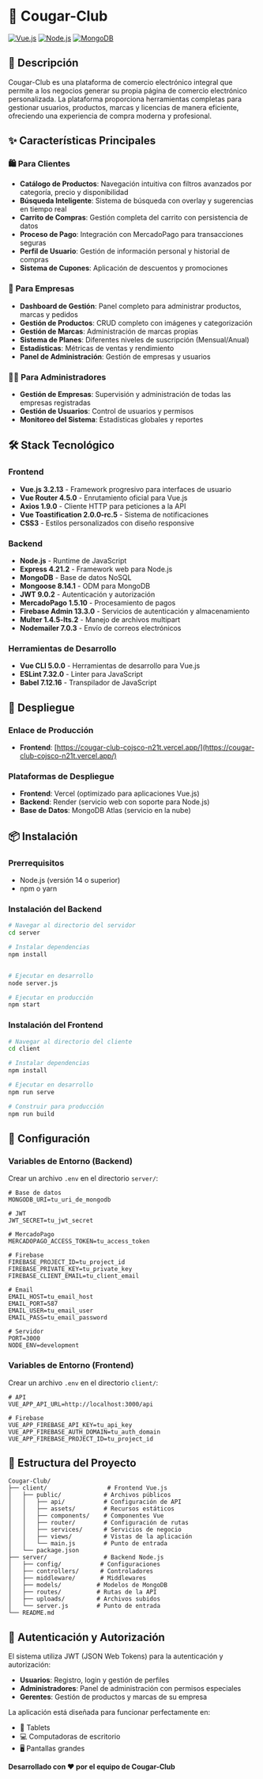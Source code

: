 # 🐾 Cougar-Club

[![Vue.js](https://img.shields.io/badge/Vue.js-3.2.13-4FC08D?style=for-the-badge&logo=vue.js&logoColor=white)](https://vuejs.org/)
[![Node.js](https://img.shields.io/badge/Node.js-Express-339933?style=for-the-badge&logo=node.js&logoColor=white)](https://nodejs.org/)
[![MongoDB](https://img.shields.io/badge/MongoDB-NoSQL-47A248?style=for-the-badge&logo=mongodb&logoColor=white)](https://www.mongodb.com/)

## 📖 Descripción

Cougar-Club es una plataforma de comercio electrónico integral que permite a los negocios generar su propia página de comercio electrónico personalizada. La plataforma proporciona herramientas completas para gestionar usuarios, productos, marcas y licencias de manera eficiente, ofreciendo una experiencia de compra moderna y profesional.

## ✨ Características Principales

### 🛍️ **Para Clientes**
- **Catálogo de Productos**: Navegación intuitiva con filtros avanzados por categoría, precio y disponibilidad
- **Búsqueda Inteligente**: Sistema de búsqueda con overlay y sugerencias en tiempo real
- **Carrito de Compras**: Gestión completa del carrito con persistencia de datos
- **Proceso de Pago**: Integración con MercadoPago para transacciones seguras
- **Perfil de Usuario**: Gestión de información personal y historial de compras
- **Sistema de Cupones**: Aplicación de descuentos y promociones

### 🏢 **Para Empresas**
- **Dashboard de Gestión**: Panel completo para administrar productos, marcas y pedidos
- **Gestión de Productos**: CRUD completo con imágenes y categorización
- **Gestión de Marcas**: Administración de marcas propias
- **Sistema de Planes**: Diferentes niveles de suscripción (Mensual/Anual)
- **Estadísticas**: Métricas de ventas y rendimiento
- **Panel de Administración**: Gestión de empresas y usuarios

### 👨‍💼 **Para Administradores**
- **Gestión de Empresas**: Supervisión y administración de todas las empresas registradas
- **Gestión de Usuarios**: Control de usuarios y permisos
- **Monitoreo del Sistema**: Estadísticas globales y reportes

## 🛠️ Stack Tecnológico

### Frontend
- **Vue.js 3.2.13** - Framework progresivo para interfaces de usuario
- **Vue Router 4.5.0** - Enrutamiento oficial para Vue.js
- **Axios 1.9.0** - Cliente HTTP para peticiones a la API
- **Vue Toastification 2.0.0-rc.5** - Sistema de notificaciones
- **CSS3** - Estilos personalizados con diseño responsive

### Backend
- **Node.js** - Runtime de JavaScript
- **Express 4.21.2** - Framework web para Node.js
- **MongoDB** - Base de datos NoSQL
- **Mongoose 8.14.1** - ODM para MongoDB
- **JWT 9.0.2** - Autenticación y autorización
- **MercadoPago 1.5.10** - Procesamiento de pagos
- **Firebase Admin 13.3.0** - Servicios de autenticación y almacenamiento
- **Multer 1.4.5-lts.2** - Manejo de archivos multipart
- **Nodemailer 7.0.3** - Envío de correos electrónicos

### Herramientas de Desarrollo
- **Vue CLI 5.0.0** - Herramientas de desarrollo para Vue.js
- **ESLint 7.32.0** - Linter para JavaScript
- **Babel 7.12.16** - Transpilador de JavaScript

## 🚀 Despliegue

### Enlace de Producción
- **Frontend**: [https://cougar-club-cojsco-n21t.vercel.app/](https://cougar-club-cojsco-n21t.vercel.app/)

### Plataformas de Despliegue
- **Frontend**: Vercel (optimizado para aplicaciones Vue.js)
- **Backend**: Render (servicio web con soporte para Node.js)
- **Base de Datos**: MongoDB Atlas (servicio en la nube)

## 📦 Instalación

### Prerrequisitos
- Node.js (versión 14 o superior)
- npm o yarn


### Instalación del Backend

```bash
# Navegar al directorio del servidor
cd server

# Instalar dependencias
npm install


# Ejecutar en desarrollo
node server.js

# Ejecutar en producción
npm start
```

### Instalación del Frontend

```bash
# Navegar al directorio del cliente
cd client

# Instalar dependencias
npm install

# Ejecutar en desarrollo
npm run serve

# Construir para producción
npm run build

```

## 🔧 Configuración

### Variables de Entorno (Backend)

Crear un archivo `.env` en el directorio `server/`:

```env
# Base de datos
MONGODB_URI=tu_uri_de_mongodb

# JWT
JWT_SECRET=tu_jwt_secret

# MercadoPago
MERCADOPAGO_ACCESS_TOKEN=tu_access_token

# Firebase
FIREBASE_PROJECT_ID=tu_project_id
FIREBASE_PRIVATE_KEY=tu_private_key
FIREBASE_CLIENT_EMAIL=tu_client_email

# Email
EMAIL_HOST=tu_email_host
EMAIL_PORT=587
EMAIL_USER=tu_email_user
EMAIL_PASS=tu_email_password

# Servidor
PORT=3000
NODE_ENV=development
```

### Variables de Entorno (Frontend)

Crear un archivo `.env` en el directorio `client/`:

```env
# API
VUE_APP_API_URL=http://localhost:3000/api

# Firebase
VUE_APP_FIREBASE_API_KEY=tu_api_key
VUE_APP_FIREBASE_AUTH_DOMAIN=tu_auth_domain
VUE_APP_FIREBASE_PROJECT_ID=tu_project_id
```

## 📁 Estructura del Proyecto

```
Cougar-Club/
├── client/                 # Frontend Vue.js
│   ├── public/            # Archivos públicos
│   │   ├── api/           # Configuración de API
│   │   ├── assets/        # Recursos estáticos
│   │   ├── components/    # Componentes Vue
│   │   ├── router/        # Configuración de rutas
│   │   ├── services/      # Servicios de negocio
│   │   ├── views/         # Vistas de la aplicación
│   │   └── main.js        # Punto de entrada
│   └── package.json
├── server/                # Backend Node.js
│   ├── config/           # Configuraciones
│   ├── controllers/      # Controladores
│   ├── middleware/       # Middlewares
│   ├── models/          # Modelos de MongoDB
│   ├── routes/          # Rutas de la API
│   ├── uploads/         # Archivos subidos
│   └── server.js        # Punto de entrada
└── README.md
```

## 🔐 Autenticación y Autorización

El sistema utiliza JWT (JSON Web Tokens) para la autenticación y autorización:

- **Usuarios**: Registro, login y gestión de perfiles
- **Administradores**: Panel de administración con permisos especiales
- **Gerentes**: Gestión de productos y marcas de su empresa

La aplicación está diseñada para funcionar perfectamente en:

- 📱 Tablets
- 💻 Computadoras de escritorio
- 🖥️ Pantallas grandes


**Desarrollado con ❤️ por el equipo de Cougar-Club**
